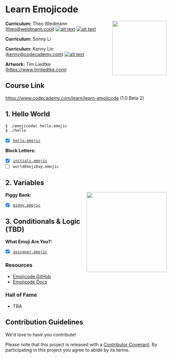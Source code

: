# Learn Emojicode

<a href="https://www.codecademy.com" target="_blank"><img src="https://github.com/Codecademy/learn-cpp/blob/master/logo.png" align="right" width=170;></a>

<!-- [![](https://img.shields.io/badge/language-English-blue.svg)](./README.md) -->

**Curriculum:** Theo Weidmann (theo@weidmann.cool) [![alt text][1]][1.1] [![alt text][2]][2.1]

**Curriculum:** Sonny Li 

<!-- links to social media icons -->

[1]: http://i.imgur.com/wWzX9uB.png (twitter icon without padding)
[2]: http://i.imgur.com/9I6NRUm.png (github icon without padding)

<!-- links to social media accounts -->

[1.1]: https://www.twitter.com/thbwd


[2.1]: https://www.github.com/thbwd
[2.3]: https://github.com/LinKCoding
    
**Curriculum:** Kenny Lin (kenny@codecademy.com) [![alt text][2]][2.3]

**Artwork:** Tim Liedtke (https://www.timliedtke.com)

## Course Link ##

https://www.codecademy.com/learn/learn-emojicode (1.0 Beta 2)

## 1. Hello World ##

```bash
$ ./emojicodec hello.emojic
$ ./hello
```

- [x] [`hello.emojic`](https://github.com/Codecademy/learn-emojicode/blob/master/1-hello-world/hello.emojic)  

**Block Letters:**

- [x] [`initials.emojic`](https://github.com/Codecademy/learn-emojicode/blob/master/1-hello-world/block-letters/initials.emojic)
- [ ] `worldEmojiDay.emojic`

## 2. Variables ##

**Piggy Bank:**
<img src="https://github.com/Codecademy/learn-cpp/blob/master/2-variables/piggy-bank/piggy-bank.gif" align="right" width=250;>

- [x] [`piggy.emojic`](2-variables/piggy-bank/piggy.emojic)

## 3. Conditionals & Logic (TBD) ##

**What Emoji Are You?:**
- [x] [`assigner.emojic`](3-conditionals/assigner/assigner.emojic)

### Resources ###

* [Emojicode GitHub](https://github.com/emojicode)
* [Emojicode Docs](https://www.emojicode.org/docs/)

### Hall of Fame ###

* TBA

## Contribution Guidelines

We'd love to have you contribute! 

Please note that this project is released with a [Contributor Covenant](https://www.contributor-covenant.org).
By participating in this project you agree to abide by its terms.
